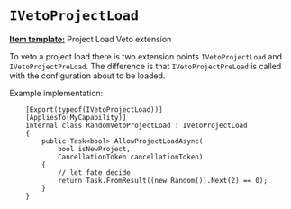 `IVetoProjectLoad`
============================

**[Item template:](project_item_templates.md)** Project Load Veto extension

To veto a project load there is two extension points `IVetoProjectLoad` and `IVetoProjectPreLoad`.
The difference is that `IVetoProjectPreLoad` is called with the configuration about to be loaded.

Example implementation:

```CSharp
    [Export(typeof(IVetoProjectLoad))]
    [AppliesTo(MyCapability)]
    internal class RandomVetoProjectLoad : IVetoProjectLoad
    {
        public Task<bool> AllowProjectLoadAsync(
            bool isNewProject,
            CancellationToken cancellationToken)
        {
            // let fate decide
            return Task.FromResult((new Random()).Next(2) == 0);
        }
    }
```


